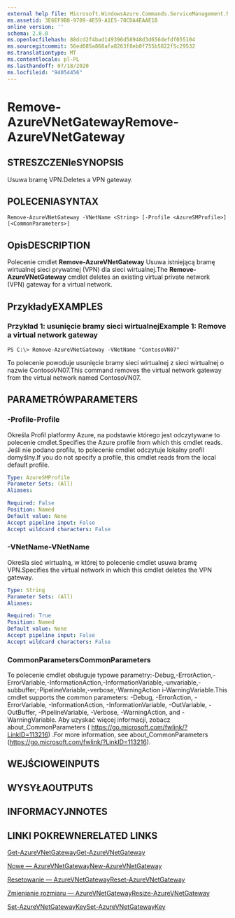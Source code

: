 ```yaml
---
external help file: Microsoft.WindowsAzure.Commands.ServiceManagement.Network.dll-Help.xml
ms.assetid: 3E6EF9B8-9709-4E59-A1E5-78CDA4EAAE1B
online version: ''
schema: 2.0.0
ms.openlocfilehash: 88dcd2f4bad149396d58948d3d656defdf055104
ms.sourcegitcommit: 56ed085a868afa8263f8eb0f755b5822f5c29532
ms.translationtype: MT
ms.contentlocale: pl-PL
ms.lasthandoff: 07/18/2020
ms.locfileid: "94054456"
---
```

# <span data-ttu-id="6bdb1-101">Remove-AzureVNetGateway</span><span class="sxs-lookup"><span data-stu-id="6bdb1-101">Remove-AzureVNetGateway</span></span>

## <span data-ttu-id="6bdb1-102">STRESZCZENIe</span><span class="sxs-lookup"><span data-stu-id="6bdb1-102">SYNOPSIS</span></span>
<span data-ttu-id="6bdb1-103">Usuwa bramę VPN.</span><span class="sxs-lookup"><span data-stu-id="6bdb1-103">Deletes a VPN gateway.</span></span>

## <span data-ttu-id="6bdb1-104">POLECENIA</span><span class="sxs-lookup"><span data-stu-id="6bdb1-104">SYNTAX</span></span>

```
Remove-AzureVNetGateway -VNetName <String> [-Profile <AzureSMProfile>] [<CommonParameters>]
```

## <span data-ttu-id="6bdb1-105">Opis</span><span class="sxs-lookup"><span data-stu-id="6bdb1-105">DESCRIPTION</span></span>
<span data-ttu-id="6bdb1-106">Polecenie cmdlet **Remove-AzureVNetGateway** Usuwa istniejącą bramę wirtualnej sieci prywatnej (VPN) dla sieci wirtualnej.</span><span class="sxs-lookup"><span data-stu-id="6bdb1-106">The **Remove-AzureVNetGateway** cmdlet deletes an existing virtual private network (VPN) gateway for a virtual network.</span></span>

## <span data-ttu-id="6bdb1-107">Przykłady</span><span class="sxs-lookup"><span data-stu-id="6bdb1-107">EXAMPLES</span></span>

### <span data-ttu-id="6bdb1-108">Przykład 1: usunięcie bramy sieci wirtualnej</span><span class="sxs-lookup"><span data-stu-id="6bdb1-108">Example 1: Remove a virtual network gateway</span></span>
```
PS C:\> Remove-AzureVNetGateway -VNetName "ContosoVN07"
```

<span data-ttu-id="6bdb1-109">To polecenie powoduje usunięcie bramy sieci wirtualnej z sieci wirtualnej o nazwie ContosoVN07.</span><span class="sxs-lookup"><span data-stu-id="6bdb1-109">This command removes the virtual network gateway from the virtual network named ContosoVN07.</span></span>

## <span data-ttu-id="6bdb1-110">PARAMETRÓW</span><span class="sxs-lookup"><span data-stu-id="6bdb1-110">PARAMETERS</span></span>

### <span data-ttu-id="6bdb1-111">-Profile</span><span class="sxs-lookup"><span data-stu-id="6bdb1-111">-Profile</span></span>
<span data-ttu-id="6bdb1-112">Określa Profil platformy Azure, na podstawie którego jest odczytywane to polecenie cmdlet.</span><span class="sxs-lookup"><span data-stu-id="6bdb1-112">Specifies the Azure profile from which this cmdlet reads.</span></span> <span data-ttu-id="6bdb1-113">Jeśli nie podano profilu, to polecenie cmdlet odczytuje lokalny profil domyślny.</span><span class="sxs-lookup"><span data-stu-id="6bdb1-113">If you do not specify a profile, this cmdlet reads from the local default profile.</span></span>

```yaml
Type: AzureSMProfile
Parameter Sets: (All)
Aliases: 

Required: False
Position: Named
Default value: None
Accept pipeline input: False
Accept wildcard characters: False
```

### <span data-ttu-id="6bdb1-114">-VNetName</span><span class="sxs-lookup"><span data-stu-id="6bdb1-114">-VNetName</span></span>
<span data-ttu-id="6bdb1-115">Określa sieć wirtualną, w której to polecenie cmdlet usuwa bramę VPN.</span><span class="sxs-lookup"><span data-stu-id="6bdb1-115">Specifies the virtual network in which this cmdlet deletes the VPN gateway.</span></span>

```yaml
Type: String
Parameter Sets: (All)
Aliases: 

Required: True
Position: Named
Default value: None
Accept pipeline input: False
Accept wildcard characters: False
```

### <span data-ttu-id="6bdb1-116">CommonParameters</span><span class="sxs-lookup"><span data-stu-id="6bdb1-116">CommonParameters</span></span>
<span data-ttu-id="6bdb1-117">To polecenie cmdlet obsługuje typowe parametry:-Debug,-ErrorAction,-ErrorVariable,-InformationAction,-InformationVariable,-unvariable,-subbuffer,-PipelineVariable,-verbose,-WarningAction i-WarningVariable.</span><span class="sxs-lookup"><span data-stu-id="6bdb1-117">This cmdlet supports the common parameters: -Debug, -ErrorAction, -ErrorVariable, -InformationAction, -InformationVariable, -OutVariable, -OutBuffer, -PipelineVariable, -Verbose, -WarningAction, and -WarningVariable.</span></span> <span data-ttu-id="6bdb1-118">Aby uzyskać więcej informacji, zobacz about_CommonParameters ( https://go.microsoft.com/fwlink/?LinkID=113216) .</span><span class="sxs-lookup"><span data-stu-id="6bdb1-118">For more information, see about_CommonParameters (https://go.microsoft.com/fwlink/?LinkID=113216).</span></span>

## <span data-ttu-id="6bdb1-119">WEJŚCIOWE</span><span class="sxs-lookup"><span data-stu-id="6bdb1-119">INPUTS</span></span>

## <span data-ttu-id="6bdb1-120">WYSYŁA</span><span class="sxs-lookup"><span data-stu-id="6bdb1-120">OUTPUTS</span></span>

## <span data-ttu-id="6bdb1-121">INFORMACYJN</span><span class="sxs-lookup"><span data-stu-id="6bdb1-121">NOTES</span></span>

## <span data-ttu-id="6bdb1-122">LINKI POKREWNE</span><span class="sxs-lookup"><span data-stu-id="6bdb1-122">RELATED LINKS</span></span>

[<span data-ttu-id="6bdb1-123">Get-AzureVNetGateway</span><span class="sxs-lookup"><span data-stu-id="6bdb1-123">Get-AzureVNetGateway</span></span>](./Get-AzureVNetGateway.md)

[<span data-ttu-id="6bdb1-124">Nowe — AzureVNetGateway</span><span class="sxs-lookup"><span data-stu-id="6bdb1-124">New-AzureVNetGateway</span></span>](./New-AzureVNetGateway.md)

[<span data-ttu-id="6bdb1-125">Resetowanie — AzureVNetGateway</span><span class="sxs-lookup"><span data-stu-id="6bdb1-125">Reset-AzureVNetGateway</span></span>](./Reset-AzureVNetGateway.md)

[<span data-ttu-id="6bdb1-126">Zmienianie rozmiaru — AzureVNetGateway</span><span class="sxs-lookup"><span data-stu-id="6bdb1-126">Resize-AzureVNetGateway</span></span>](./Resize-AzureVNetGateway.md)

[<span data-ttu-id="6bdb1-127">Set-AzureVNetGatewayKey</span><span class="sxs-lookup"><span data-stu-id="6bdb1-127">Set-AzureVNetGatewayKey</span></span>](./Set-AzureVNetGatewayKey.md)



